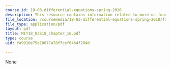 ```yaml
---
course_id: 18-03-differential-equations-spring-2010
description: This resource contains information related to more on fourier series
file_location: /coursemedia/18-03-differential-equations-spring-2010/fa9916e75e10877a78ffcef6464f204d_MIT18_03S10_chapter_16.pdf
file_type: application/pdf
layout: pdf
title: MIT18_03S10_chapter_16.pdf
type: course
uid: fa9916e75e10877a78ffcef6464f204d

---
```

None